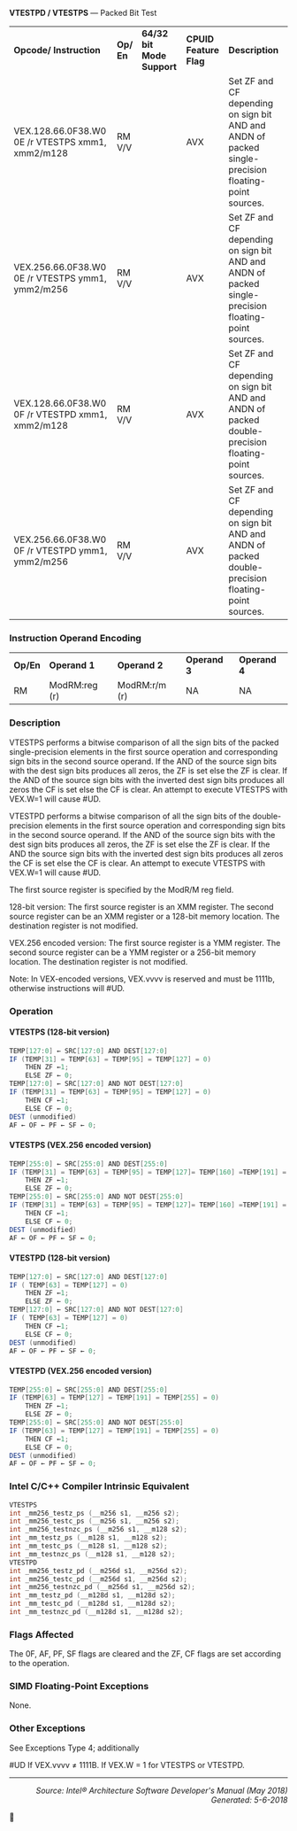 <b>VTESTPD / VTESTPS</b> — Packed Bit Test
<table>
	<tr>
		<td><b>Opcode/ Instruction</b></td>
		<td><b>Op/ En</b></td>
		<td><b>64/32 bit Mode Support</b></td>
		<td><b>CPUID Feature Flag</b></td>
		<td><b>Description</b></td>
	</tr>
	<tr>
		<td>VEX.128.66.0F38.W0 0E /r VTESTPS xmm1, xmm2/m128</td>
		<td>RM V/V</td>
		<td></td>
		<td>AVX</td>
		<td>Set ZF and CF depending on sign bit AND and ANDN of packed single-precision floating-point sources.</td>
	</tr>
	<tr>
		<td>VEX.256.66.0F38.W0 0E /r VTESTPS ymm1, ymm2/m256</td>
		<td>RM V/V</td>
		<td></td>
		<td>AVX</td>
		<td>Set ZF and CF depending on sign bit AND and ANDN of packed single-precision floating-point sources.</td>
	</tr>
	<tr>
		<td>VEX.128.66.0F38.W0 0F /r VTESTPD xmm1, xmm2/m128</td>
		<td>RM V/V</td>
		<td></td>
		<td>AVX</td>
		<td>Set ZF and CF depending on sign bit AND and ANDN of packed double-precision floating-point sources.</td>
	</tr>
	<tr>
		<td>VEX.256.66.0F38.W0 0F /r VTESTPD ymm1, ymm2/m256</td>
		<td>RM V/V</td>
		<td></td>
		<td>AVX</td>
		<td>Set ZF and CF depending on sign bit AND and ANDN of packed double-precision floating-point sources.</td>
	</tr>
</table>


### Instruction Operand Encoding
<table>
	<tr>
		<td><b>Op/En</b></td>
		<td><b>Operand 1</b></td>
		<td><b>Operand 2</b></td>
		<td><b>Operand 3</b></td>
		<td><b>Operand 4</b></td>
	</tr>
	<tr>
		<td>RM</td>
		<td>ModRM:reg (r)</td>
		<td>ModRM:r/m (r)</td>
		<td>NA</td>
		<td>NA</td>
	</tr>
</table>


### Description
VTESTPS performs a bitwise comparison of all the sign bits of the packed single-precision elements in the first
source operation and corresponding sign bits in the second source operand. If the AND of the source sign bits with
the dest sign bits produces all zeros, the ZF is set else the ZF is clear. If the AND of the source sign bits with the
inverted dest sign bits produces all zeros the CF is set else the CF is clear. An attempt to execute VTESTPS with
VEX.W=1 will cause \#UD.

VTESTPD performs a bitwise comparison of all the sign bits of the double-precision elements in the first source
operation and corresponding sign bits in the second source operand. If the AND of the source sign bits with the dest
sign bits produces all zeros, the ZF is set else the ZF is clear. If the AND the source sign bits with the inverted dest
sign bits produces all zeros the CF is set else the CF is clear. An attempt to execute VTESTPS with VEX.W=1 will
cause \#UD.

The first source register is specified by the ModR/M reg field.

128-bit version: The first source register is an XMM register. The second source register can be an XMM register or
a 128-bit memory location. The destination register is not modified.

VEX.256 encoded version: The first source register is a YMM register. The second source register can be a YMM
register or a 256-bit memory location. The destination register is not modified.

Note: In VEX-encoded versions, VEX.vvvv is reserved and must be 1111b, otherwise instructions will \#UD.

### Operation


#### VTESTPS (128-bit version)
```java
TEMP[127:0] ← SRC[127:0] AND DEST[127:0]
IF (TEMP[31] = TEMP[63] = TEMP[95] = TEMP[127] = 0)
    THEN ZF ←1;
    ELSE ZF ← 0;
TEMP[127:0] ← SRC[127:0] AND NOT DEST[127:0]
IF (TEMP[31] = TEMP[63] = TEMP[95] = TEMP[127] = 0)
    THEN CF ←1;
    ELSE CF ← 0;
DEST (unmodified)
AF ← OF ← PF ← SF ← 0;
```
#### VTESTPS (VEX.256 encoded version)
```java
TEMP[255:0] ← SRC[255:0] AND DEST[255:0]
IF (TEMP[31] = TEMP[63] = TEMP[95] = TEMP[127]= TEMP[160] =TEMP[191] = TEMP[224] = TEMP[255] = 0)
    THEN ZF ←1;
    ELSE ZF ← 0;
TEMP[255:0] ← SRC[255:0] AND NOT DEST[255:0]
IF (TEMP[31] = TEMP[63] = TEMP[95] = TEMP[127]= TEMP[160] =TEMP[191] = TEMP[224] = TEMP[255] = 0)
    THEN CF ←1;
    ELSE CF ← 0;
DEST (unmodified)
AF ← OF ← PF ← SF ← 0;
```
#### VTESTPD (128-bit version)
```java
TEMP[127:0] ← SRC[127:0] AND DEST[127:0]
IF ( TEMP[63] = TEMP[127] = 0)
    THEN ZF ←1;
    ELSE ZF ← 0;
TEMP[127:0] ← SRC[127:0] AND NOT DEST[127:0]
IF ( TEMP[63] = TEMP[127] = 0)
    THEN CF ←1;
    ELSE CF ← 0;
DEST (unmodified)
AF ← OF ← PF ← SF ← 0;
```
#### VTESTPD (VEX.256 encoded version)
```java
TEMP[255:0] ← SRC[255:0] AND DEST[255:0]
IF (TEMP[63] = TEMP[127] = TEMP[191] = TEMP[255] = 0)
    THEN ZF ←1;
    ELSE ZF ← 0;
TEMP[255:0] ← SRC[255:0] AND NOT DEST[255:0]
IF (TEMP[63] = TEMP[127] = TEMP[191] = TEMP[255] = 0)
    THEN CF ←1;
    ELSE CF ← 0;
DEST (unmodified)
AF ← OF ← PF ← SF ← 0;
```
### Intel C/C++ Compiler Intrinsic Equivalent
```c
VTESTPS
int _mm256_testz_ps (__m256 s1, __m256 s2);
int _mm256_testc_ps (__m256 s1, __m256 s2);
int _mm256_testnzc_ps (__m256 s1, __m128 s2);
int _mm_testz_ps (__m128 s1, __m128 s2);
int _mm_testc_ps (__m128 s1, __m128 s2);
int _mm_testnzc_ps (__m128 s1, __m128 s2);
VTESTPD
int _mm256_testz_pd (__m256d s1, __m256d s2);
int _mm256_testc_pd (__m256d s1, __m256d s2);
int _mm256_testnzc_pd (__m256d s1, __m256d s2);
int _mm_testz_pd (__m128d s1, __m128d s2);
int _mm_testc_pd (__m128d s1, __m128d s2);
int _mm_testnzc_pd (__m128d s1, __m128d s2);
```
### Flags Affected
The 0F, AF, PF, SF flags are cleared and the ZF, CF flags are set according to the operation.

### SIMD Floating-Point Exceptions

None.

### Other Exceptions

See Exceptions Type 4; additionally
<p>#UD
If VEX.vvvv ≠ 1111B.
If VEX.W = 1 for VTESTPS or VTESTPD.

 --- 
<p align="right"><i>Source: Intel® Architecture Software Developer's Manual (May 2018)<br>Generated: 5-6-2018</i></p>
